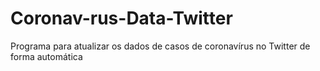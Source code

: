 # Coronav-rus-Data-Twitter
Programa para atualizar os dados de casos de coronavírus no Twitter de forma automática
